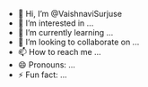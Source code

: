 - 👋 Hi, I’m @VaishnaviSurjuse
- 👀 I’m interested in ...
- 🌱 I’m currently learning ...
- 💞️ I’m looking to collaborate on ...
- 📫 How to reach me ...
- 😄 Pronouns: ...
- ⚡ Fun fact: ...

<!---
VaishnaviSurjuse/VaishnaviSurjuse is a ✨ special ✨ repository because its `README.md` (this file) appears on your GitHub profile.
You can click the Preview link to take a look at your changes.
--->
